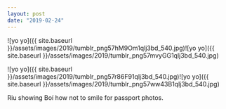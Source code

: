 ```yaml
---
layout: post
date: "2019-02-24"
---
```


![yo yo]({{ site.baseurl }}/assets/images/2019/tumblr_png57hM9Om1qlj3bd_540.jpg)![yo yo]({{ site.baseurl }}/assets/images/2019/tumblr_png57mvyGG1qlj3bd_540.jpg)

![yo yo]({{ site.baseurl }}/assets/images/2019/tumblr_png57r86F91qlj3bd_540.jpg)![yo yo]({{ site.baseurl }}/assets/images/2019/tumblr_png57ww43B1qlj3bd_540.jpg)

Riu showing Boí how not to smile for passport photos.
